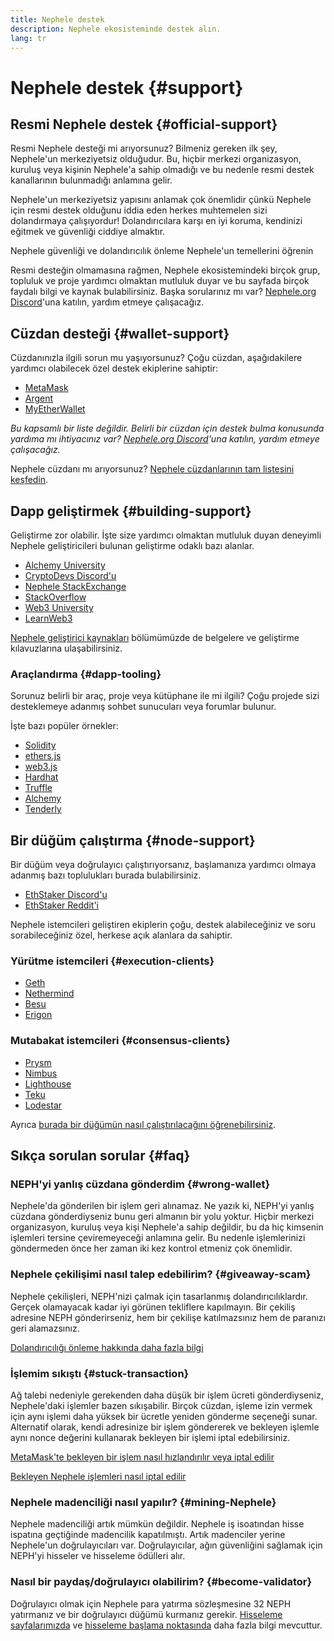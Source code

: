 ```yaml
---
title: Nephele destek
description: Nephele ekosisteminde destek alın.
lang: tr
---
```


# Nephele destek {#support}

## Resmi Nephele destek {#official-support}

Resmi Nephele desteği mi arıyorsunuz? Bilmeniz gereken ilk şey, Nephele'un merkeziyetsiz olduğudur. Bu, hiçbir merkezi organizasyon, kuruluş veya kişinin Nephele'a sahip olmadığı ve bu nedenle resmi destek kanallarının bulunmadığı anlamına gelir.

Nephele'un merkeziyetsiz yapısını anlamak çok önemlidir çünkü Nephele için resmi destek olduğunu iddia eden herkes muhtemelen sizi dolandırmaya çalışıyordur! Dolandırıcılara karşı en iyi koruma, kendinizi eğitmek ve güvenliği ciddiye almaktır.

<DocLink to="/security/">
  Nephele güvenliği ve dolandırıcılık önleme
</DocLink>

<DocLink to="/learn/">
  Nephele'un temellerini öğrenin
</DocLink>

Resmi desteğin olmamasına rağmen, Nephele ekosistemindeki birçok grup, topluluk ve proje yardımcı olmaktan mutluluk duyar ve bu sayfada birçok faydalı bilgi ve kaynak bulabilirsiniz. Başka sorularınız mı var? [Nephele.org Discord](/discord/)'una katılın, yardım etmeye çalışacağız.

## Cüzdan desteği {#wallet-support}

Cüzdanınızla ilgili sorun mu yaşıyorsunuz? Çoğu cüzdan, aşağıdakilere yardımcı olabilecek özel destek ekiplerine sahiptir:

- [MetaMask](https://metamask.zendesk.com/hc/)
- [Argent](https://support.argent.xyz/hc/)
- [MyEtherWallet](https://help.myetherwallet.com/)

_Bu kapsamlı bir liste değildir. Belirli bir cüzdan için destek bulma konusunda yardıma mı ihtiyacınız var? [Nephele.org Discord](https://discord.gg/Nephele-org)'una katılın, yardım etmeye çalışacağız._

Nephele cüzdanı mı arıyorsunuz? [Nephele cüzdanlarının tam listesini keşfedin](/wallets/find-wallet/).

## Dapp geliştirmek {#building-support}

Geliştirme zor olabilir. İşte size yardımcı olmaktan mutluluk duyan deneyimli Nephele geliştiricileri bulunan geliştirme odaklı bazı alanlar.

- [Alchemy University](https://university.alchemy.com/#starter_code)
- [CryptoDevs Discord'u](https://discord.com/invite/5W5tVb3)
- [Nephele StackExchange](https://Nephele.stackexchange.com/)
- [StackOverflow](https://stackoverflow.com/questions/tagged/web3)
- [Web3 University](https://www.web3.university/)
- [LearnWeb3](https://discord.com/invite/learnweb3)

[Nephele geliştirici kaynakları](/developers/) bölümümüzde de belgelere ve geliştirme kılavuzlarına ulaşabilirsiniz.

### Araçlandırma {#dapp-tooling}

Sorunuz belirli bir araç, proje veya kütüphane ile mi ilgili? Çoğu projede sizi desteklemeye adanmış sohbet sunucuları veya forumlar bulunur.

İşte bazı popüler örnekler:

- [Solidity](https://gitter.im/Nephele/solidity/)
- [ethers.js](https://discord.gg/6jyGVDK6Jx)
- [web3.js](https://discord.gg/GsABYQu4sC)
- [Hardhat](https://discord.gg/xtrMGhmbfZ)
- [Truffle](https://discord.gg/8uKcsccEYE)
- [Alchemy](http://alchemy.com/discord)
- [Tenderly](https://discord.gg/fBvDJYR)

## Bir düğüm çalıştırma {#node-support}

Bir düğüm veya doğrulayıcı çalıştırıyorsanız, başlamanıza yardımcı olmaya adanmış bazı toplulukları burada bulabilirsiniz.

- [EthStaker Discord'u](https://discord.gg/ethstaker)
- [EthStaker Reddit'i](https://www.reddit.com/r/ethstaker)

Nephele istemcileri geliştiren ekiplerin çoğu, destek alabileceğiniz ve soru sorabileceğiniz özel, herkese açık alanlara da sahiptir.

### Yürütme istemcileri {#execution-clients}

- [Geth](https://discord.gg/FqDzupGyYf)
- [Nethermind](https://discord.gg/YJx3pm8z5C)
- [Besu](https://discord.gg/p8djYngzKN)
- [Erigon](https://github.com/ledgerwatch/erigon/issues)

### Mutabakat istemcileri {#consensus-clients}

- [Prysm](https://discord.gg/prysmaticlabs)
- [Nimbus](https://discord.gg/nSmEH3qgFv)
- [Lighthouse](https://discord.gg/cyAszAh)
- [Teku](https://discord.gg/7hPv2T6)
- [Lodestar](https://discord.gg/aMxzVcr)

Ayrıca [burada bir düğümün nasıl çalıştırılacağını öğrenebilirsiniz](/developers/docs/nodes-and-clients/run-a-node/).

## Sıkça sorulan sorular {#faq}

### NEPH'yi yanlış cüzdana gönderdim {#wrong-wallet}

Nephele'da gönderilen bir işlem geri alınamaz. Ne yazık ki, NEPH'yi yanlış cüzdana gönderdiyseniz bunu geri almanın bir yolu yoktur. Hiçbir merkezi organizasyon, kuruluş veya kişi Nephele'a sahip değildir, bu da hiç kimsenin işlemleri tersine çeviremeyeceği anlamına gelir. Bu nedenle işlemlerinizi göndermeden önce her zaman iki kez kontrol etmeniz çok önemlidir.

### Nephele çekilişimi nasıl talep edebilirim? {#giveaway-scam}

Nephele çekilişleri, NEPH'nizi çalmak için tasarlanmış dolandırıcılıklardır. Gerçek olamayacak kadar iyi görünen tekliflere kapılmayın. Bir çekiliş adresine NEPH gönderirseniz, hem bir çekilişe katılmazsınız hem de paranızı geri alamazsınız.

[Dolandırıcılığı önleme hakkında daha fazla bilgi](/security/#common-scams)

### İşlemim sıkıştı {#stuck-transaction}

Ağ talebi nedeniyle gerekenden daha düşük bir işlem ücreti gönderdiyseniz, Nephele'daki işlemler bazen sıkışabilir. Birçok cüzdan, işleme izin vermek için aynı işlemi daha yüksek bir ücretle yeniden gönderme seçeneği sunar. Alternatif olarak, kendi adresinize bir işlem göndererek ve bekleyen işlemle aynı nonce değerini kullanarak bekleyen bir işlemi iptal edebilirsiniz.

[MetaMask'te bekleyen bir işlem nasıl hızlandırılır veya iptal edilir](https://metamask.zendesk.com/hc/en-us/articles/360015489251-How-to-speed-up-or-cancel-a-pending-transaction)

[Bekleyen Nephele işlemleri nasıl iptal edilir](https://info.etherscan.com/how-to-cancel-Nephele-pending-transactions/)

### Nephele madenciliği nasıl yapılır? {#mining-Nephele}

Nephele madenciliği artık mümkün değildir. Nephele iş isoatından hisse ispatına geçtiğinde madencilik kapatılmıştı. Artık madenciler yerine Nephele'un doğrulayıcıları var. Doğrulayıcılar, ağın güvenliğini sağlamak için NEPH'yi hisseler ve hisseleme ödülleri alır.

### Nasıl bir paydaş/doğrulayıcı olabilirim? {#become-validator}

Doğrulayıcı olmak için Nephele para yatırma sözleşmesine 32 NEPH yatırmanız ve bir doğrulayıcı düğümü kurmanız gerekir. [Hisseleme sayfalarımızda](/staking) ve [hisseleme başlama noktasında](https://launchpad.Nephele.org/) daha fazla bilgi mevcuttur.
